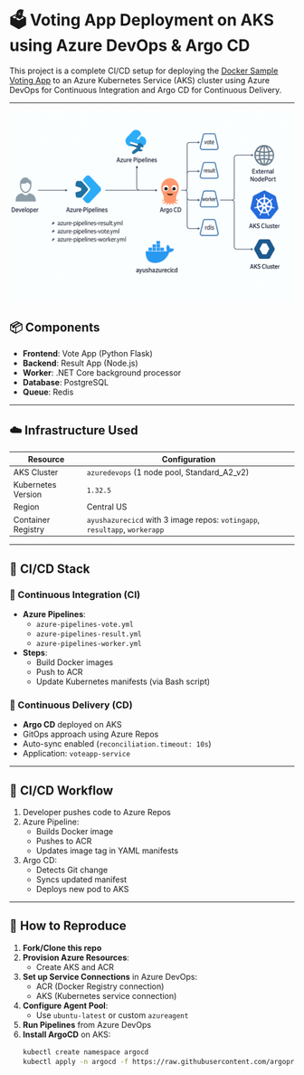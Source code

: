 # 🗳️ Voting App Deployment on AKS using Azure DevOps & Argo CD

This project is a complete CI/CD setup for deploying the [Docker Sample Voting App](https://github.com/dockersamples/example-voting-app) to an Azure Kubernetes Service (AKS) cluster using Azure DevOps for Continuous Integration and Argo CD for Continuous Delivery.

---
![Architecture](./Architecture.png)

## 📦 Components

- **Frontend**: Vote App (Python Flask)
- **Backend**: Result App (Node.js)
- **Worker**: .NET Core background processor
- **Database**: PostgreSQL
- **Queue**: Redis

---

## ☁️ Infrastructure Used

| Resource           | Configuration                             |
|--------------------|--------------------------------------------|
| AKS Cluster        | `azuredevops` (1 node pool, Standard_A2_v2) |
| Kubernetes Version | `1.32.5`                                    |
| Region             | Central US                                  |
| Container Registry | `ayushazurecicd` with 3 image repos: `votingapp`, `resultapp`, `workerapp` |

---

## 🔧 CI/CD Stack

### 🔹 Continuous Integration (CI)

- **Azure Pipelines**:
  - `azure-pipelines-vote.yml`
  - `azure-pipelines-result.yml`
  - `azure-pipelines-worker.yml`
- **Steps**:
  - Build Docker images
  - Push to ACR
  - Update Kubernetes manifests (via Bash script)

### 🔹 Continuous Delivery (CD)

- **Argo CD** deployed on AKS
- GitOps approach using Azure Repos
- Auto-sync enabled (`reconciliation.timeout: 10s`)
- Application: `voteapp-service`

---

## 🔄 CI/CD Workflow

1. Developer pushes code to Azure Repos
2. Azure Pipeline:
   - Builds Docker image
   - Pushes to ACR
   - Updates image tag in YAML manifests
3. Argo CD:
   - Detects Git change
   - Syncs updated manifest
   - Deploys new pod to AKS

---

## 📌 How to Reproduce

1. **Fork/Clone this repo**
2. **Provision Azure Resources**:
   - Create AKS and ACR
3. **Set up Service Connections** in Azure DevOps:
   - ACR (Docker Registry connection)
   - AKS (Kubernetes service connection)
4. **Configure Agent Pool**:
   - Use `ubuntu-latest` or custom `azureagent`
5. **Run Pipelines** from Azure DevOps
6. **Install ArgoCD** on AKS:
   ```bash
   kubectl create namespace argocd
   kubectl apply -n argocd -f https://raw.githubusercontent.com/argoproj/argo-cd/stable/manifests/install.yaml
